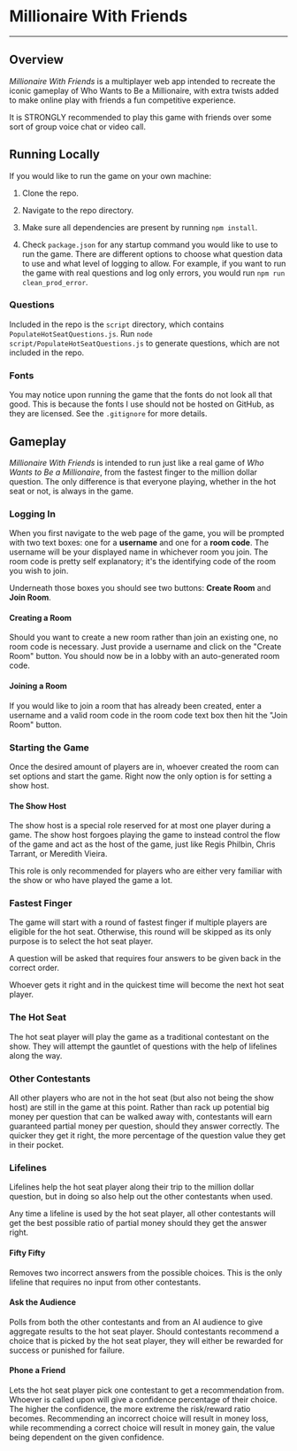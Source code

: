 # Millionaire With Friends

---

## Overview

_Millionaire With Friends_ is a multiplayer web app intended to recreate the iconic gameplay of Who Wants to Be a Millionaire, with extra twists added to make online play with friends a fun competitive experience.

It is STRONGLY recommended to play this game with friends over some sort of group voice chat or video call.

## Running Locally

If you would like to run the game on your own machine:

1. Clone the repo.

1. Navigate to the repo directory.

1. Make sure all dependencies are present by running `npm install`.

1. Check `package.json` for any startup command you would like to use to run the game. There are different options to choose what question data to use and what level of logging to allow. For example, if you want to run the game with real questions and log only errors, you would run `npm run clean_prod_error`.

### Questions

Included in the repo is the `script` directory, which contains `PopulateHotSeatQuestions.js`. Run `node script/PopulateHotSeatQuestions.js` to generate questions, which are not included in the repo.

### Fonts

You may notice upon running the game that the fonts do not look all that good. This is because the fonts I use should not be hosted on GitHub, as they are licensed. See the `.gitignore` for more details.

## Gameplay

_Millionaire With Friends_ is intended to run just like a real game of _Who Wants to Be a Millionaire_, from the fastest finger to the million dollar question. The only difference is that everyone playing, whether in the hot seat or not, is always in the game.

### Logging In

When you first navigate to the web page of the game, you will be prompted with two text boxes: one for a __username__ and one for a __room code__. The username will be your displayed name in whichever room you join. The room code is pretty self explanatory; it's the identifying code of the room you wish to join.

Underneath those boxes you should see two buttons: __Create Room__ and __Join Room__.

#### Creating a Room

Should you want to create a new room rather than join an existing one, no room code is necessary. Just provide a username and click on the "Create Room" button. You should now be in a lobby with an auto-generated room code.

#### Joining a Room

If you would like to join a room that has already been created, enter a username and a valid room code in the room code text box then hit the "Join Room" button.

### Starting the Game

Once the desired amount of players are in, whoever created the room can set options and start the game. Right now the only option is for setting a show host.

#### The Show Host

The show host is a special role reserved for at most one player during a game. The show host forgoes playing the game to instead control the flow of the game and act as the host of the game, just like Regis Philbin, Chris Tarrant, or Meredith Vieira.

This role is only recommended for players who are either very familiar with the show or who have played the game a lot.

### Fastest Finger

The game will start with a round of fastest finger if multiple players are eligible for the hot seat. Otherwise, this round will be skipped as its only purpose is to select the hot seat player.

A question will be asked that requires four answers to be given back in the correct order.

Whoever gets it right and in the quickest time will become the next hot seat player.

### The Hot Seat

The hot seat player will play the game as a traditional contestant on the show. They will attempt the gauntlet of questions with the help of lifelines along the way.

### Other Contestants

All other players who are not in the hot seat (but also not being the show host) are still in the game at this point. Rather than rack up potential big money per question that can be walked away with, contestants will earn guaranteed partial money per question, should they answer correctly. The quicker they get it right, the more percentage of the question value they get in their pocket.

### Lifelines

Lifelines help the hot seat player along their trip to the million dollar question, but in doing so also help out the other contestants when used.

Any time a lifeline is used by the hot seat player, all other contestants will get the best possible ratio of partial money should they get the answer right.

#### Fifty Fifty

Removes two incorrect answers from the possible choices. This is the only lifeline that requires no input from other contestants.

#### Ask the Audience

Polls from both the other contestants and from an AI audience to give aggregate results to the hot seat player. Should contestants recommend a choice that is picked by the hot seat player, they will either be rewarded for success or punished for failure.

#### Phone a Friend

Lets the hot seat player pick one contestant to get a recommendation from. Whoever is called upon will give a confidence percentage of their choice. The higher the confidence, the more extreme the risk/reward ratio becomes. Recommending an incorrect choice will result in money loss, while recommending a correct choice will result in money gain, the value being dependent on the given confidence.